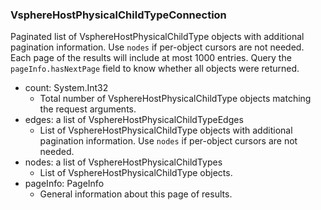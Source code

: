 ### VsphereHostPhysicalChildTypeConnection
Paginated list of VsphereHostPhysicalChildType objects with additional pagination information. Use `nodes` if per-object cursors are not needed. Each page of the results will include at most 1000 entries. Query the `pageInfo.hasNextPage` field to know whether all objects were returned.

- count: System.Int32
  - Total number of VsphereHostPhysicalChildType objects matching the request arguments.
- edges: a list of VsphereHostPhysicalChildTypeEdges
  - List of VsphereHostPhysicalChildType objects with additional pagination information. Use `nodes` if per-object cursors are not needed.
- nodes: a list of VsphereHostPhysicalChildTypes
  - List of VsphereHostPhysicalChildType objects.
- pageInfo: PageInfo
  - General information about this page of results.
